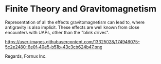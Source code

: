 # Finite Theory and Gravitomagnetism

Representation of all the effects gravitomagnetism can lead to, where antigravity is also implicit. These effects are well known from close encounters with UAPs, other than the "blink drives".

https://user-images.githubusercontent.com/13325028/174946075-5c2e2480-6e0f-40e5-b51b-43c3cb624b47.png

Regards,
Fornux Inc.

